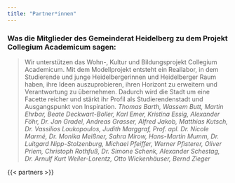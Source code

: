 ```yaml
---
title: "Partner*innen"
---
```


### Was die Mitglieder des Gemeinderat Heidelberg zu dem Projekt Collegium Academicum sagen:

> Wir unterstützen das Wohn-, Kultur und Bildungsprojekt Collegium Academicum. Mit dem Modellprojekt entsteht ein Reallabor, in dem Studierende und junge Heidelbergerinnen und Heidelberger Raum haben, ihre Ideen auszuprobieren, ihren Horizont zu erweitern und Verantwortung zu übernehmen. Dadurch wird die Stadt um eine Facette reicher und stärkt ihr Profil als Studierendenstadt und Ausgangspunkt von Inspiration.
> <cite>Thomas Barth, Wassem Butt, Martin Ehrbar, Beate Deckwart-Boller, Karl Emer, Kristina Essig, Alexander Föhr, Dr. Jan Gradel, Andreas Grasser, Alfred Jakob, Matthias Kutsch, Dr. Vassilios Loukopoulos, Judith Marggraf, Prof. apl. Dr. Nicole Marmé, Dr. Monika Meißner, Sahra Mirow, Hans-Martin Mumm, Dr. Luitgard Nipp-Stolzenburg, Michael Pfeiffer, Werner Pfisterer, Oliver Priem, Christoph Rothfuß, Dr. Simone Schenk, Alexander Schestag, Dr. Arnulf Kurt Weiler-Lorentz, Otto Wickenhäuser, Bernd Zieger</cite>

{{< partners >}}
